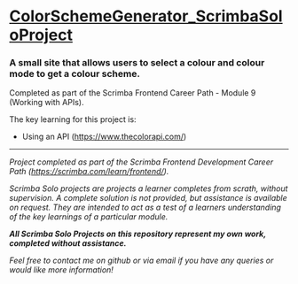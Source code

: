 # [ColorSchemeGenerator_ScrimbaSoloProject](https://robincampbell1993.github.io/ColorSchemeGenerator_ScrimbaSoloProject/)
### A small site that allows users to **select a colour and colour mode to get a colour scheme**.


Completed as part of the Scrimba Frontend Career Path - Module 9 (Working with APIs).


The key learning for this project is:

  * Using an API (https://www.thecolorapi.com/)

---

_Project completed as part of the Scrimba Frontend Development Career Path (https://scrimba.com/learn/frontend/)._

_Scrimba Solo projects are projects a learner completes from scrath, without supervision. A complete solution is not provided, but assistance is available on request. They are intended to act as a test of a learners understanding of the key learnings of a particular module._

**_All Scrimba Solo Projects on this repository represent my own work, completed without assistance._**

_Feel free to contact me on github or via email if you have any queries or would like more information!_
